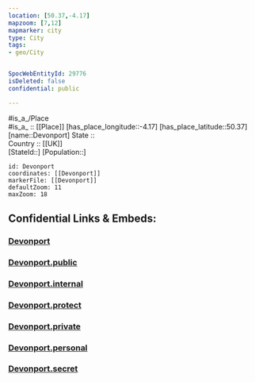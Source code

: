 ```yaml
---
location: [50.37,-4.17] 
mapzoom: [7,12] 
mapmarker: city 
type: City
tags:
- geo/City


SpocWebEntityId: 29776
isDeleted: false
confidential: public

---
```

#is_a_/Place  
#is_a_ :: [[Place]] 
[has_place_longitude::-4.17] 
[has_place_latitude::50.37] 
[name::Devonport] 
State ::  
Country :: [[UK]]  
[StateId::] 
[Population::] 



```leaflet
id: Devonport
coordinates: [[Devonport]] 
markerFile: [[Devonport]] 
defaultZoom: 11 
maxZoom: 18
```


## Confidential Links & Embeds: 

### [Devonport](/_Standards/Earth/Continent/Europe/Europe~North/UK/England/Regions~England/South_West_England/Devon,County/Devonport.md) 

### [Devonport.public](/_public/Earth/Continent/Europe/Europe~North/UK/England/Regions~England/South_West_England/Devon,County/Devonport.public.md) 

### [Devonport.internal](/_internal/Earth/Continent/Europe/Europe~North/UK/England/Regions~England/South_West_England/Devon,County/Devonport.internal.md) 

### [Devonport.protect](/_protect/Earth/Continent/Europe/Europe~North/UK/England/Regions~England/South_West_England/Devon,County/Devonport.protect.md) 

### [Devonport.private](/_private/Earth/Continent/Europe/Europe~North/UK/England/Regions~England/South_West_England/Devon,County/Devonport.private.md) 

### [Devonport.personal](/_personal/Earth/Continent/Europe/Europe~North/UK/England/Regions~England/South_West_England/Devon,County/Devonport.personal.md) 

### [Devonport.secret](/_secret/Earth/Continent/Europe/Europe~North/UK/England/Regions~England/South_West_England/Devon,County/Devonport.secret.md)


